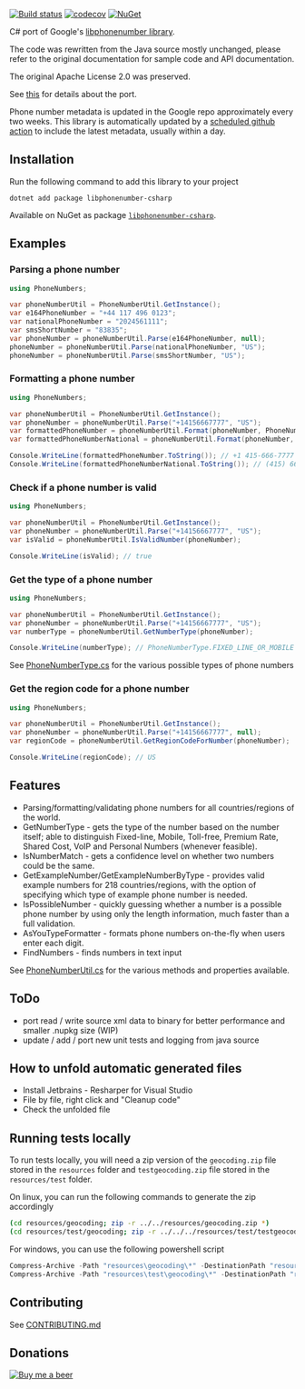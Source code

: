 [![Build status](https://ci.appveyor.com/api/projects/status/76abbk0qveot0mbo/branch/main?svg=true)](https://ci.appveyor.com/project/twcclegg/libphonenumber-csharp/branch/main)
[![codecov](https://codecov.io/gh/twcclegg/libphonenumber-csharp/branch/main/graph/badge.svg)](https://codecov.io/gh/twcclegg/libphonenumber-csharp)
[![NuGet](https://img.shields.io/nuget/dt/libphonenumber-csharp.svg)](https://www.nuget.org/packages/libphonenumber-csharp/)

C# port of Google's [libphonenumber library](https://github.com/google/libphonenumber).

The code was rewritten from the Java source mostly unchanged, please refer to the original documentation for sample code and API documentation.

The original Apache License 2.0 was preserved.

See [this](csharp/README.md) for details about the port.

Phone number metadata is updated in the Google repo approximately every two weeks. This library is automatically updated by a [scheduled github action](https://github.com/twcclegg/libphonenumber-csharp/actions/workflows/create_new_release_on_new_metadata_update.yml) to include the latest metadata, usually within a day.

## Installation

Run the following command to add this library to your project

```
dotnet add package libphonenumber-csharp
```

Available on NuGet as package [`libphonenumber-csharp`](https://www.nuget.org/packages/libphonenumber-csharp).

## Examples

### Parsing a phone number
```csharp
using PhoneNumbers;

var phoneNumberUtil = PhoneNumberUtil.GetInstance();
var e164PhoneNumber = "+44 117 496 0123";
var nationalPhoneNumber = "2024561111";
var smsShortNumber = "83835";
var phoneNumber = phoneNumberUtil.Parse(e164PhoneNumber, null);
phoneNumber = phoneNumberUtil.Parse(nationalPhoneNumber, "US");
phoneNumber = phoneNumberUtil.Parse(smsShortNumber, "US");
```

### Formatting a phone number
```csharp
using PhoneNumbers;

var phoneNumberUtil = PhoneNumberUtil.GetInstance();
var phoneNumber = phoneNumberUtil.Parse("+14156667777", "US");
var formattedPhoneNumber = phoneNumberUtil.Format(phoneNumber, PhoneNumberFormat.INTERNATIONAL);
var formattedPhoneNumberNational = phoneNumberUtil.Format(phoneNumber, PhoneNumberFormat.NATIONAL);

Console.WriteLine(formattedPhoneNumber.ToString()); // +1 415-666-7777
Console.WriteLine(formattedPhoneNumberNational.ToString()); // (415) 666-7777
```

### Check if a phone number is valid
```csharp
using PhoneNumbers;

var phoneNumberUtil = PhoneNumberUtil.GetInstance();
var phoneNumber = phoneNumberUtil.Parse("+14156667777", "US");
var isValid = phoneNumberUtil.IsValidNumber(phoneNumber);

Console.WriteLine(isValid); // true
```

### Get the type of a phone number
```csharp
using PhoneNumbers;

var phoneNumberUtil = PhoneNumberUtil.GetInstance();
var phoneNumber = phoneNumberUtil.Parse("+14156667777", "US");
var numberType = phoneNumberUtil.GetNumberType(phoneNumber);

Console.WriteLine(numberType); // PhoneNumberType.FIXED_LINE_OR_MOBILE
```

See [PhoneNumberType.cs](csharp/PhoneNumbers/PhoneNumberType.cs) for the various possible types of phone numbers

### Get the region code for a phone number
```csharp
using PhoneNumbers;

var phoneNumberUtil = PhoneNumberUtil.GetInstance();
var phoneNumber = phoneNumberUtil.Parse("+14156667777", null);
var regionCode = phoneNumberUtil.GetRegionCodeForNumber(phoneNumber);

Console.WriteLine(regionCode); // US
```

## Features

* Parsing/formatting/validating phone numbers for all countries/regions of the world.
* GetNumberType - gets the type of the number based on the number itself; able to distinguish Fixed-line, Mobile, Toll-free, Premium Rate, Shared Cost, VoIP and Personal Numbers (whenever feasible).
* IsNumberMatch - gets a confidence level on whether two numbers could be the same.
* GetExampleNumber/GetExampleNumberByType - provides valid example numbers for 218 countries/regions, with the option of specifying which type of example phone number is needed.
* IsPossibleNumber - quickly guessing whether a number is a possible phone number by using only the length information, much faster than a full validation.
* AsYouTypeFormatter - formats phone numbers on-the-fly when users enter each digit.
* FindNumbers - finds numbers in text input

See [PhoneNumberUtil.cs](csharp/PhoneNumbers/PhoneNumberUtil.cs) for the various methods and properties available.

## ToDo

* port read / write source xml data to binary for better performance and smaller .nupkg size (WIP)
* update / add / port new unit tests and logging from java source

## How to unfold automatic generated files

* Install Jetbrains - Resharper for Visual Studio
* File by file, right click and "Cleanup code"
* Check the unfolded file

## Running tests locally

To run tests locally, you will need a zip version of the `geocoding.zip` file stored in the `resources` folder
and `testgeocoding.zip` file stored in the `resources/test` folder.

On linux, you can run the following commands to generate the zip accordingly

```bash
(cd resources/geocoding; zip -r ../../resources/geocoding.zip *)
(cd resources/test/geocoding; zip -r ../../../resources/test/testgeocoding.zip *)
```

For windows, you can use the following powershell script

```powershell
Compress-Archive -Path "resources\geocoding\*" -DestinationPath "resources\geocoding.zip"
Compress-Archive -Path "resources\test\geocoding\*" -DestinationPath "resources\test\testgeocoding.zip"
```

## Contributing
See [CONTRIBUTING.md](CONTRIBUTING.md)

## Donations

[![Buy me a beer](https://raw.githubusercontent.com/twcclegg/libphonenumber-csharp/main/bmacButton.png)](https://www.buymeacoffee.com/tclegg)
